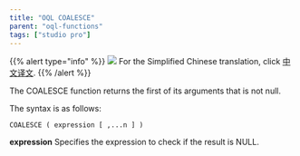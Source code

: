 ```yaml
---
title: "OQL COALESCE"
parent: "oql-functions"
tags: ["studio pro"]
---
```


{{% alert type="info" %}}
<img src="attachments/chinese-translation/china.png" style="display: inline-block; margin: 0" /> For the Simplified Chinese translation, click [中文译文](https://cdn.mendix.tencent-cloud.com/documentation/refguide8/oql-coalesce.pdf).
{{% /alert %}}

The COALESCE function returns the first of its arguments that is not null.

The syntax is as follows:

```
COALESCE ( expression [ ,...n ] )
```

**expression**
Specifies the expression to check if the result is NULL.
